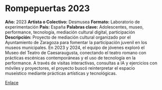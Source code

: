 # Rompepuertas 2023
**Año:** 2023 
**Artista o Colectivo:** Desmusea
**Formato:** Laboratorio de experimentación
**País:** España 
**Palabras clave:** Adolescentes, museo, performance, tecnología, mediación cultural digital, participación
**Descripción:** 
Proyecto de mediación cultural organizado por el Ayuntamiento de Zaragoza para fomentar la participación juvenil en los museos municipales. En 2023 y 2024, el equipo de jóvenes exploró el Museo del Teatro de Caesaraugusta, conectando el teatro romano con prácticas escénicas contemporáneas y el uso de tecnología en la performance. A través de visitas interactivas, consultas a IA y ejercicios con móviles y proyectores, el proyecto buscó reinterpretar el espacio museístico mediante prácticas artísticas y tecnológicas.

[Enlace](https://www.desmusea.com/rompepuertas-2)
